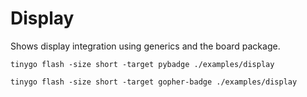 # Display

Shows display integration using generics and the board package.

```
tinygo flash -size short -target pybadge ./examples/display
```

```
tinygo flash -size short -target gopher-badge ./examples/display
```

